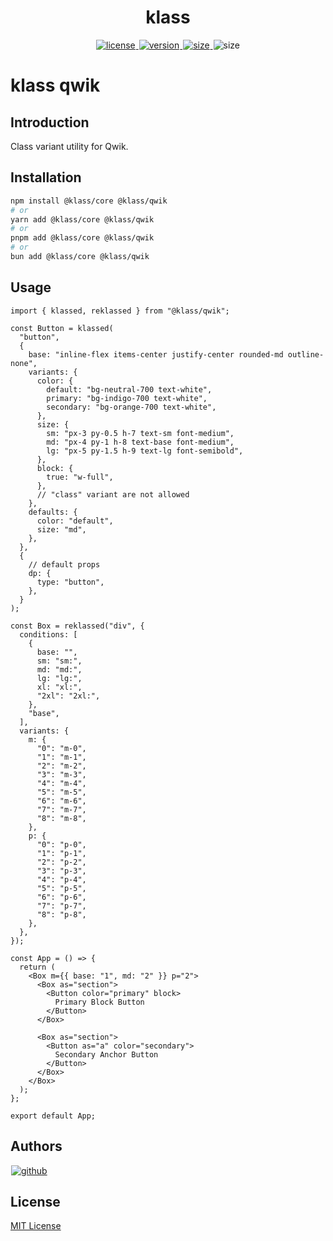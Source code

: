 <p>
  <h1 align="center">klass</h1>
</p>

<p align="center">
  <a title="license" href="https://github.com/flamrdevs/klass/blob/main/LICENSE">
    <img title="license" alt="license" src="https://klass.deno.dev/pkg/l/qwik" hspace="1">
  </a>
  <a title="version" href="https://www.npmjs.com/package/@klass/qwik">
    <img title="version" alt="version" src="https://klass.deno.dev/pkg/v/qwik" hspace="1">
  </a>
  <a title="size" href="https://bundlejs.com/?q=@klass/qwik">
    <img title="size" alt="size" src="https://klass.deno.dev/pkg/mz/qwik" hspace="1">
  </a>
  <img title="npm monthly downloads" alt="size" src="https://klass.deno.dev/pkg/dm/qwik" hspace="1">
</p>

# klass qwik

## Introduction

Class variant utility for Qwik.

## Installation

```sh
npm install @klass/core @klass/qwik
# or
yarn add @klass/core @klass/qwik
# or
pnpm add @klass/core @klass/qwik
# or
bun add @klass/core @klass/qwik
```

## Usage

```tsx
import { klassed, reklassed } from "@klass/qwik";

const Button = klassed(
  "button",
  {
    base: "inline-flex items-center justify-center rounded-md outline-none",
    variants: {
      color: {
        default: "bg-neutral-700 text-white",
        primary: "bg-indigo-700 text-white",
        secondary: "bg-orange-700 text-white",
      },
      size: {
        sm: "px-3 py-0.5 h-7 text-sm font-medium",
        md: "px-4 py-1 h-8 text-base font-medium",
        lg: "px-5 py-1.5 h-9 text-lg font-semibold",
      },
      block: {
        true: "w-full",
      },
      // "class" variant are not allowed
    },
    defaults: {
      color: "default",
      size: "md",
    },
  },
  {
    // default props
    dp: {
      type: "button",
    },
  }
);

const Box = reklassed("div", {
  conditions: [
    {
      base: "",
      sm: "sm:",
      md: "md:",
      lg: "lg:",
      xl: "xl:",
      "2xl": "2xl:",
    },
    "base",
  ],
  variants: {
    m: {
      "0": "m-0",
      "1": "m-1",
      "2": "m-2",
      "3": "m-3",
      "4": "m-4",
      "5": "m-5",
      "6": "m-6",
      "7": "m-7",
      "8": "m-8",
    },
    p: {
      "0": "p-0",
      "1": "p-1",
      "2": "p-2",
      "3": "p-3",
      "4": "p-4",
      "5": "p-5",
      "6": "p-6",
      "7": "p-7",
      "8": "p-8",
    },
  },
});

const App = () => {
  return (
    <Box m={{ base: "1", md: "2" }} p="2">
      <Box as="section">
        <Button color="primary" block>
          Primary Block Button
        </Button>
      </Box>

      <Box as="section">
        <Button as="a" color="secondary">
          Secondary Anchor Button
        </Button>
      </Box>
    </Box>
  );
};

export default App;
```

## Authors

<p>
  <a title="github" href="https://github.com/flamrdevs">
    <picture>
      <source media="(prefers-color-scheme: dark)" srcset="https://flamrdevs.pages.dev/badge/dark.svg">
      <img alt="github" src="https://flamrdevs.pages.dev/badge/light.svg" hspace="1">
    </picture>
  </a>
</p>

## License

[MIT License](https://github.com/flamrdevs/klass/blob/main/LICENSE)
